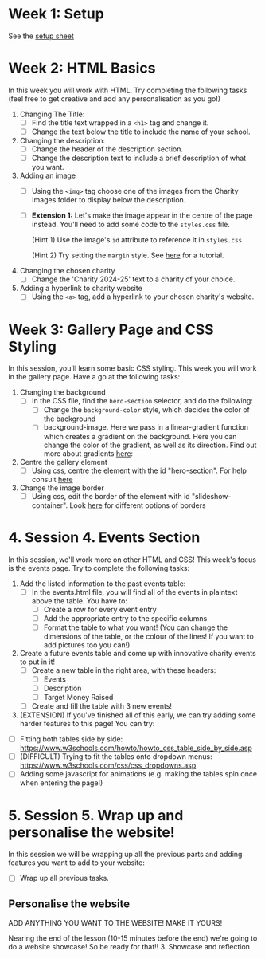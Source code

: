 # Week 1: Setup
See the [setup sheet](https://github.com/trinity-coding-club/website-template/blob/main/GitHub%20Setup%20Sheet.pdf)

# Week 2: HTML Basics
In this week you will work with HTML. Try completing the following tasks (feel free to get creative and add any personalisation as you go!)

1. Changing The Title:
    - [ ] Find the title text wrapped in a `<h1>` tag and change it.
    - [ ] Change the text below the title to include the name of your school.
  
2. Changing the description:
    - [ ] Change the header of the description section.
    - [ ] Change the description text to include a brief description of what you want.
          
3. Adding an image
    - [ ] Using the `<img>` tag choose one of the images from the Charity Images folder to display below the description.
    - [ ] **Extension 1:** Let's make the image appear in the centre of the page instead. You'll need to add some code to the `styles.css` file.

        (Hint 1) Use the image's `id` attribute to reference it in `styles.css`

        (Hint 2) Try setting the `margin` style. See [here](https://www.w3schools.com/howto/howto_css_image_center.asp) for a tutorial.

4. Changing the chosen charity
    - [ ] Change the 'Charity 2024-25' text to a charity of your choice.
  
5. Adding a hyperlink to charity website
    - [ ] Using the `<a>` tag, add a hyperlink to your chosen charity's website.

# Week 3: Gallery Page and CSS Styling

In this session, you’ll learn some basic CSS styling. This week you will work in the gallery page. Have a go at the following tasks: 

1. Changing the background
    - [ ] In the CSS file, find the `hero-section` selector, and do the following:
        - [ ] Change the `background-color` style, which decides the color of the background
        - [ ] background-image. Here we pass in a linear-gradient function which creates a gradient on the background.
                Here you can change the color of the gradient, as well as its direction. Find out more about gradients <a href="https://www.w3schools.com/css/css3_gradients.asp">here</a>:
2. Centre the gallery element
    - [ ] Using css, centre the element with the id "hero-section". For help consult <a href="https://www.w3schools.com/css/css_align.asp">here</a>
3. Change the image border
    - [ ] Using css, edit the border of the element with id "slideshow-container". Look <a href="https://www.w3schools.com/css/css_border.asp">here</a>  for different options of borders

# 4. Session 4. Events Section
In this session, we'll work more on other HTML and CSS! This week's focus is the events page. Try to complete the following tasks:
1. Add the listed information to the past events table:
   - [ ] In the events.html file, you will find all of the events in plaintext above the table. You have to:
     - [ ] Create a row for every event entry
     - [ ] Add the appropriate entry to the specific columns
     - [ ] Format the table to what you want! (You can change the dimensions of the table, or the colour of the lines! If you want to add pictures too you can!)
2. Create a future events table and come up with innovative charity events to put in it!
   - [ ] Create a new table in the right area, with these headers:
      - [ ] Events
      - [ ] Description
      - [ ] Target Money Raised
   - [ ] Create and fill the table with 3 new events!

3. (EXTENSION) If you've finished all of this early, we can try adding some harder features to this page! You can try:
  - [ ] Fitting both tables side by side: https://www.w3schools.com/howto/howto_css_table_side_by_side.asp
  - [ ] (DIFFICULT) Trying to fit the tables onto dropdown menus: https://www.w3schools.com/css/css_dropdowns.asp
  - [ ] Adding some javascript for animations (e.g. making the tables spin once when entering the page!)

# 5. Session 5. Wrap up and personalise the website!
In this session we will be wrapping up all the previous parts and adding features you want to add to your website:
  - [ ] Wrap up all previous tasks.

## Personalise the website
ADD ANYTHING YOU WANT TO THE WEBSITE! MAKE IT YOURS!

Nearing the end of the lesson (10-15 minutes before the end) we're going to do a website showcase! So be ready for that!!
3. Showcase and reflection
